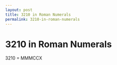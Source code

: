 ```yaml
---
layout: post
title: 3210 in Roman Numerals
permalink: 3210-in-roman-numerals
---
```


# 3210 in Roman Numerals

3210 = MMMCCX
